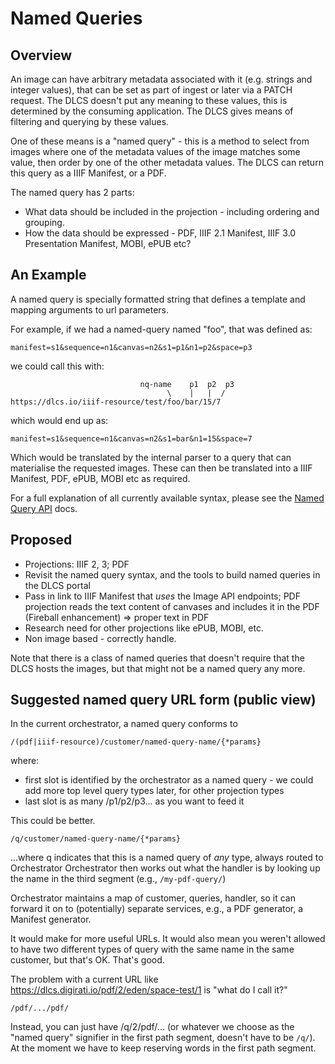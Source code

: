 # Named Queries

## Overview

An image can have arbitrary metadata associated with it (e.g. strings and integer values), that can be set as part of ingest or later via a PATCH request. The DLCS doesn't put any meaning to these values, this is determined by the consuming application. The DLCS gives means of filtering and querying by these values.

One of these means is a "named query" - this is a method to select from images where one of the metadata values of the image matches some value, then order by one of the other metadata values. The DLCS can return this query as a IIIF Manifest, or a PDF.

The named query has 2 parts:

* What data should be included in the projection - including ordering and grouping.
* How the data should be expressed - PDF, IIIF 2.1 Manifest, IIIF 3.0 Presentation Manifest, MOBI, ePUB etc?

## An Example

A named query is specially formatted string that defines a template and mapping arguments to url parameters.

For example, if we had a named-query named "foo", that was defined as:

`manifest=s1&sequence=n1&canvas=n2&s1=p1&n1=p2&space=p3`

we could call this with:

```
                             nq-name    p1  p2  p3
                                   \    |   |  /  
https://dlcs.io/iiif-resource/test/foo/bar/15/7
```

which would end up as:

`manifest=s1&sequence=n1&canvas=n2&s1=bar&n1=15&space=7`

Which would be translated by the internal parser to a query that can materialise the requested images. These can then be translated into a IIIF Manifest, PDF, ePUB, MOBI etc as required.

For a full explanation of all currently available syntax, please see the [Named Query API](https://dlcs-book.readthedocs.io/en/latest/More_on_named_queries.html) docs.


## Proposed

* Projections: IIIF 2, 3; PDF
* Revisit the named query syntax, and the tools to build named queries in the DLCS portal
* Pass in link to IIIF Manifest that _uses_ the Image API endpoints; PDF projection reads the text content of canvases and includes it in the PDF (Fireball enhancement) => proper text in PDF
* Research need for other projections like ePUB, MOBI, etc.
* Non image based - correctly handle.

Note that there is a class of named queries that doesn't require that the DLCS hosts the images, but that might not be a named query any more.

## Suggested named query URL form (public view)

In the current orchestrator, a named query conforms to 

`/(pdf|iiif-resource)/customer/named-query-name/{*params}`

where:

- first slot is identified by the orchestrator as a named query - we could add more top level query types later, for other projection types
- last slot is as many /p1/p2/p3... as you want to feed it

This could be better.

`/q/customer/named-query-name/{*params}`

...where q indicates that this is a named query of _any_ type, always routed to Orchestrator
Orchestrator then works out what the handler is by looking up the name in the third segment (e.g., `/my-pdf-query/`)

Orchestrator maintains a map of customer, queries, handler, so it can forward it on to (potentially) separate services, e.g., a PDF generator, a Manifest generator.

It would make for more useful URLs. It would also mean you weren't allowed to have two different types of query with the same name in the same customer, but that's OK. That's good.

The problem with a current URL like https://dlcs.digirati.io/pdf/2/eden/space-test/1 is "what do I call it?"

`/pdf/.../pdf/`

Instead, you can just have /q/2/pdf/... (or whatever we choose as the "named query" signifier in the first path segment, doesn't have to be `/q/`). At the moment we have to keep  reserving words in the first path segment.
